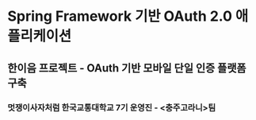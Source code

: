 # Spring Framework 기반 OAuth 2.0 애플리케이션
## 한이음 프로젝트 - OAuth 기반 모바일 단일 인증 플랫폼 구축

### 멋쟁이사자처럼 한국교통대학교 7기 운영진 - <충주고라니>팀
